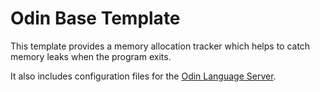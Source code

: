 # Odin Base Template

This template provides a memory allocation tracker which helps to catch memory leaks when the program exits.

It also includes configuration files for the [Odin Language Server](https://github.com/DanielGavin/ols).
